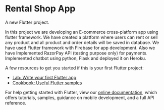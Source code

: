 # Rental Shop App

A new Flutter project.

In this project we are developing an E-commerce cross-platform app using flutter framework.
We have created a platform where users can rent or sell any product and all product and order details will be saved in database.
We have used Flutter framework with Firebase for app development.
Also we have Implemented RazorPay API (testing purpose only) for payments.
Implemented chatbot using python, Flask and deployed it on Heroku.

A few resources to get you started if this is your first Flutter project:

- [Lab: Write your first Flutter app](https://flutter.dev/docs/get-started/codelab)
- [Cookbook: Useful Flutter samples](https://flutter.dev/docs/cookbook)

For help getting started with Flutter, view our
[online documentation](https://flutter.dev/docs), which offers tutorials,
samples, guidance on mobile development, and a full API reference.

